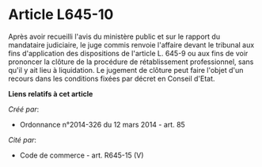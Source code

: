 # Article L645-10

Après avoir recueilli l'avis du ministère public et sur le rapport du mandataire judiciaire, le juge commis renvoie l'affaire
devant le tribunal aux fins d'application des dispositions de l'article L. 645-9 ou aux fins de voir prononcer la clôture de
la procédure de rétablissement professionnel, sans qu'il y ait lieu à liquidation. Le jugement de clôture peut faire l'objet
d'un recours dans les conditions fixées par décret en Conseil d'Etat.

**Liens relatifs à cet article**

_Créé par_:

  - Ordonnance n°2014-326 du 12 mars 2014 - art. 85

_Cité par_:

  - Code de commerce - art. R645-15 (V)
